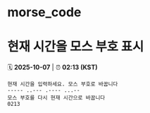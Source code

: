 # morse_code
# 현재 시간을 모스 부호 표시
<!-- MORSE_TIME_START -->
🗓️ **2025-10-07** | ⏰ **02:13 (KST)**

```
현재 시간을 입력하세요. 모스 부호로 바꿉니다
----- ..--- .---- ...--
모스 부호를 다시 현재 시간으로 바꿉니다
0213
```
<!-- MORSE_TIME_END -->
